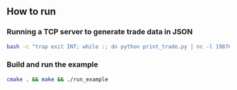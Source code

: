 ## How to run

### Running a TCP server to generate trade data in JSON

```bash
bash -c "trap exit INT; while :; do python print_trade.py | nc -l 19876; done"
```

### Build and run the example

```bash
cmake . && make && ./run_example
```
